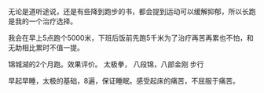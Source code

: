 无论是道听途说，还是有些降到跑步的书，都会提到运动可以缓解抑郁，所以长跑是我的一个治疗选择。

我会在早上5点跑个5000米，下班后饭前先跑5千米为了治疗再苦再累也不怕，和无助相比累时不值一提。

锦城湖的2个月跑。效果评价。
太极拳，
八段锦，八部金刚
步行

早起早睡，太极的基础，8遍，保证睡眠。感受起床的痛苦，不屈服于痛苦。
